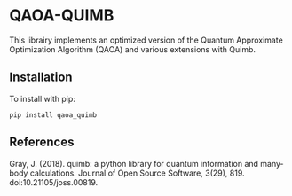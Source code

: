 # QAOA-QUIMB

This librairy implements an optimized version of the Quantum Approximate Optimization Algorithm (QAOA) and various extensions with Quimb.

## Installation

To install with pip:

```
pip install qaoa_quimb
```

## References

Gray, J. (2018). quimb: a python library for quantum information and many-body calculations. Journal of Open Source Software, 3(29), 819. doi:10.21105/joss.00819.